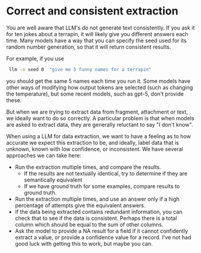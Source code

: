 # Correct and consistent extraction

You are well aware that LLM's do not generate text consistently. If you ask it for ten jokes about a terrapin, it will likely give you different answers each time. Many models have a way that you can specify the seed used for its random number generation, so that it will return consistent results.

For example, if you use

```bash
 llm -o seed 0  "give me 5 funny names for a terrapin"
```

you should get the same 5 names each time you run it. Some models have other ways of modifying how output tokens are selected (such as changing the temperature), but some recent models, such as gpt-5, don't provide these.

But when we are trying to extract data from fragment, attachment or text, we ideally want to do so correctly. A particular problem is that when models are asked to extract data, they are generally reluctant to say "I don't know".

When using a LLM for data extraction, we want to have a feeling as to how accurate we expect this extraction to be, and ideally, label data that is unknown, known with low confidence, or inconsistent.
We have several approaches we can take here:

* Run the extraction multiple times, and compare the results.
  * If the results are not textually identical, try to determine if they are semantically equivalent
  * If we have ground truth for some examples, compare results to ground truth.
* Run the extraction multiple times, and use an answer only if a high percentage of attempts give the equivalent answers.
* If the data being extracted contains redundant information, you can check that to see if the data is consistent. Perhaps there is a total column which should be equal to the sum of other columns.
* Ask the model to provide a NA result for a field if it cannot confidently extract a value, or provide a confidence value for a record. I've not had good luck with getting this to work, but maybe you can.



